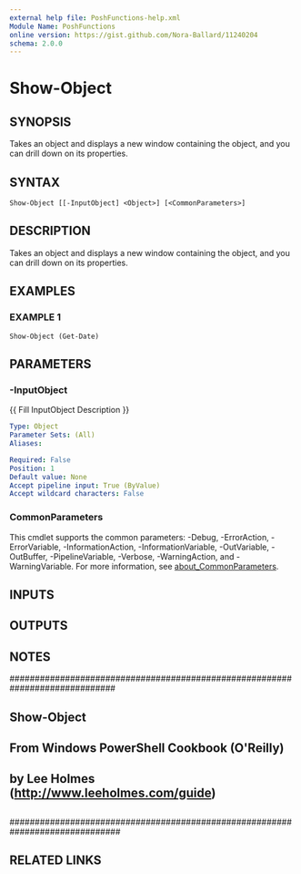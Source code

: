 ```yaml
---
external help file: PoshFunctions-help.xml
Module Name: PoshFunctions
online version: https://gist.github.com/Nora-Ballard/11240204
schema: 2.0.0
---
```


# Show-Object

## SYNOPSIS
Takes an object and displays a new window containing the object, and you can drill down on its properties.

## SYNTAX

```
Show-Object [[-InputObject] <Object>] [<CommonParameters>]
```

## DESCRIPTION
Takes an object and displays a new window containing the object, and you can drill down on its properties.

## EXAMPLES

### EXAMPLE 1
```
Show-Object (Get-Date)
```

## PARAMETERS

### -InputObject
{{ Fill InputObject Description }}

```yaml
Type: Object
Parameter Sets: (All)
Aliases:

Required: False
Position: 1
Default value: None
Accept pipeline input: True (ByValue)
Accept wildcard characters: False
```

### CommonParameters
This cmdlet supports the common parameters: -Debug, -ErrorAction, -ErrorVariable, -InformationAction, -InformationVariable, -OutVariable, -OutBuffer, -PipelineVariable, -Verbose, -WarningAction, and -WarningVariable. For more information, see [about_CommonParameters](http://go.microsoft.com/fwlink/?LinkID=113216).

## INPUTS

## OUTPUTS

## NOTES
#############################################################################
##
## Show-Object
##
## From Windows PowerShell Cookbook (O'Reilly)
## by Lee Holmes (http://www.leeholmes.com/guide)
##
##############################################################################

## RELATED LINKS
